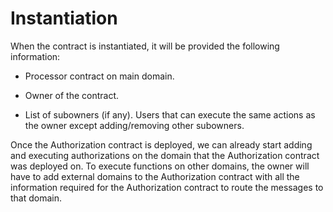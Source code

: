 # Instantiation

When the contract is instantiated, it will be provided the following information:

- Processor contract on main domain.

- Owner of the contract.

- List of subowners (if any). Users that can execute the same actions as the owner except adding/removing other subowners.

Once the Authorization contract is deployed, we can already start adding and executing authorizations on the domain that the Authorization contract was deployed on. To execute functions on other domains, the owner will have to add external domains to the Authorization contract with all the information required for the Authorization contract to route the messages to that domain.
